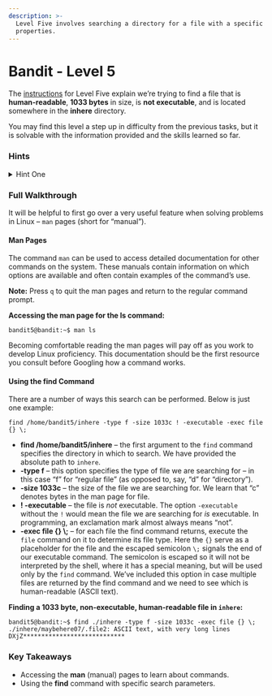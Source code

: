 ```yaml
---
description: >-
  Level Five involves searching a directory for a file with a specific set of
  properties.
---
```


# Bandit - Level 5

The [instructions](https://overthewire.org/wargames/bandit/bandit6.html) for Level Five explain we’re trying to find a file that is **human-readable**, **1033 bytes** in size, is **not executable**, and is located somewhere in the **inhere** directory.

You may find this level a step up in difficulty from the previous tasks, but it is solvable with the information provided and the skills learned so far.

### Hints

<details>

<summary>Hint One</summary>

Use the `man` command to learn how to use `find` to search for the file that meets the criteria specified in the instructions in the **inhere** directory.

</details>

### Full Walkthrough

It will be helpful to first go over a very useful feature when solving problems in Linux – `man` pages (short for “manual”).

#### Man Pages

The command `man` can be used to access detailed documentation for other commands on the system. These manuals contain information on which options are available and often contain examples of the command’s use.

**Note:** Press `q` to quit the man pages and return to the regular command prompt.

**Accessing the man page for the ls command:**

```shell-session
bandit5@bandit:~$ man ls
```

Becoming comfortable reading the man pages will pay off as you work to develop Linux proficiency. This documentation should be the first resource you consult before Googling how a command works.

#### Using the find Command

There are a number of ways this search can be performed. Below is just one example:

`find /home/bandit5/inhere -type f -size 1033c ! -executable -exec file {} \;`

* **find /home/bandit5/inhere** – the first argument to the `find` command specifies the directory in which to search. We have provided the absolute path to `inhere`.
* **-type f** – this option specifies the type of file we are searching for – in this case “f” for “regular file” (as opposed to, say, “d” for “directory”).
* **-size 1033c** – the size of the file we are searching for. We learn that “c” denotes bytes in the man page for file.
* **! -executable** – the file is _not_ executable. The option `-executable` without the `!` would mean the file we are searching for _is_ executable. In programming, an exclamation mark almost always means “not”.
* **-exec file {} \\;** – for each file the find command returns, execute the `file` command on it to determine its file type. Here the `{}` serve as a placeholder for the file and the escaped semicolon `\;` signals the end of our executable command. The semicolon is escaped so it will not be interpreted by the shell, where it has a special meaning, but will be used only by the `find` command. We’ve included this option in case multiple files are returned by the find command and we need to see which is human-readable (ASCII text).

**Finding a 1033 byte, non-executable, human-readable file in `inhere`:**

```shell-session
bandit5@bandit:~$ find ./inhere -type f -size 1033c -exec file {} \;
./inhere/maybehere07/.file2: ASCII text, with very long lines
DXjZ****************************
```

### Key Takeaways

* Accessing the **man** (manual) pages to learn about commands.
* Using the **find** command with specific search parameters.
